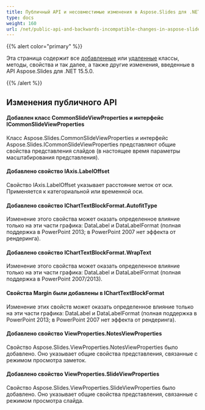 ```yaml
---
title: Публичный API и несовместимые изменения в Aspose.Slides для .NET 15.5.0
type: docs
weight: 160
url: /net/public-api-and-backwards-incompatible-changes-in-aspose-slides-for-net-15-5-0/
---
```


{{% alert color="primary" %}} 

Эта страница содержит все [добавленные](/slides/net/public-api-and-backwards-incompatible-changes-in-aspose-slides-for-net-15-5-0/) или [удаленные](/slides/net/public-api-and-backwards-incompatible-changes-in-aspose-slides-for-net-15-5-0/) классы, методы, свойства и так далее, а также другие изменения, введенные в API Aspose.Slides для .NET 15.5.0.

{{% /alert %}} 
## **Изменения публичного API**
#### **Добавлен класс CommonSlideViewProperties и интерфейс ICommonSlideViewProperties**
Класс Aspose.Slides.CommonSlideViewProperties и интерфейс Aspose.Slides.ICommonSlideViewProperties представляют общие свойства представления слайдов (в настоящее время параметры масштабирования представления).
#### **Добавлено свойство IAxis.LabelOffset**
Свойство IAxis.LabelOffset указывает расстояние меток от оси. Применяется к категориальной или временной оси.
#### **Добавлено свойство IChartTextBlockFormat.AutofitType**
Изменение этого свойства может оказать определенное влияние только на эти части графика: DataLabel и DataLabelFormat (полная поддержка в PowerPoint 2013; в PowerPoint 2007 нет эффекта от рендеринга).
#### **Добавлено свойство IChartTextBlockFormat.WrapText**
Изменение этого свойства может оказать определенное влияние только на эти части графика: DataLabel и DataLabelFormat (полная поддержка в PowerPoint 2007/2013).
#### **Свойства Margin были добавлены в IChartTextBlockFormat**
Изменение этих свойств может оказать определенное влияние только на эти части графика: DataLabel и DataLabelFormat (полная поддержка в PowerPoint 2013; в PowerPoint 2007 нет эффекта от рендеринга).
#### **Добавлено свойство ViewProperties.NotesViewProperties**
Свойство Aspose.Slides.ViewProperties.NotesViewProperties было добавлено. Оно указывает общие свойства представления, связанные с режимом просмотра заметок.
#### **Добавлено свойство ViewProperties.SlideViewProperties**
Свойство Aspose.Slides.ViewProperties.SlideViewProperties было добавлено. Оно указывает общие свойства представления, связанные с режимом просмотра слайда.